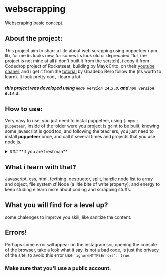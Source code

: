 # webscrapping
Webscraping basic concept.

## About the project: 
This project aim to share a litle about web scrapping using puppeteer npm lib, for me its looks new, for somes its look old or deprecated *lol, the project is 
not mine at all (i don't built it from the scratch), i copy it from Codedrop project of Rocketseat, building by Mayk Brito, on their [youtube chanel](https://www.youtube.com/watch?v=K5yYBJhix5A), and i get it from the [tutorial](https://www.digitalocean.com/community/tutorials/how-to-scrape-a-website-using-node-js-and-puppeteer#:~:text=How%20To%20Scrape%20a%20Website%20Using%20Node.js%20and,open%20the%20dev%20tools%2C%20...%20Mais%20itens...%20) by Gbadebo Bello follow the (its worth to learn). 
It look pretty cool, i learn a lot.
##### this project was developed using `node version 14.5.0`, and `npm version 6.14.5`.

## How to use:
Very easy to use, you just need to instal puppeteer, using `$ npm i puppeteer`, inside of the folder were you project is goint to be built, knowing some javascript is good too,
and following the teachers, you just need to install **puppeteer** once, and call it several times and projects that you use node js.
<details>
    <summary>
    ### **if you are freshman** 
    </summary>

    1. item 1 Install all the environment required programme like: vscdoe, or vim, node js, and github.
    2. item 2 Then pull the code using `git clone 'https://www.exemple.com'`, using prompt.
    3. item 3 navegate to the folder where the code is in, it will get the same name as found on the repo, exemplo: $ cd repoexemplo, (on windows);
    4. item 4 if you decide to use vscode, hit 
    
    ```
    $ code .
    ```
    , on the folder oppened.

</details>

## What i learn with that?
Javascript, css, html, fecthing, destructor, split, handle node list to array and object, file system of Node (a litle bite of write property), and energy to keep studing e learn more about coding and scrapping stuffs.

## What you will find for a level up?
some chalenges to improve you skill, like sanitize the content.

## Errors!
Perhaps some error will appear on the instagram src, opening the console of the browser, take a look what it say, is not a bad code, is just the privacy of the site, to avoid this error use `'ignoreHTTPSErrors': true`.

### Make sure that you'll use a public account.